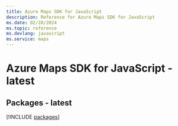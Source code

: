 ```yaml
---
title: Azure Maps SDK for JavaScript
description: Reference for Azure Maps SDK for JavaScript
ms.date: 02/28/2024
ms.topic: reference
ms.devlang: javascript
ms.service: maps
---
```

# Azure Maps SDK for JavaScript - latest
## Packages - latest
[!INCLUDE [packages](maps-index.md)]